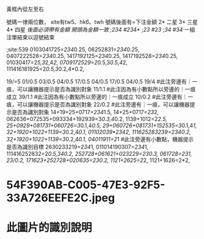 


黃框內從左至右

號碼一律兩位數，
site有tw5、hk6、twh
號碼後面有=下注金額
2* 二星
3* 三星
4* 四星
*後面必須帶有金額
*開頭為金額一致 ;*234*  #2*3*4* ;*23* #2*3* ;*34* #3*4*
一組注單結束以逗號結束

;site:539
0103041725=*234*0.25,
06252831=*234*0.25,
0407222528=*234*0.25,
1417192125=*234*0.25,
1417192528=*234*0.25,
01030417=2*5,3*2,4*2,
0709172529=2*0.5,3*0.5,4*2,
111416181925=2*0.5,3*0.2,4*0.2,

19/=5
01/0.5
03/0.5
04/0.5
17/0.5
04/0.5
17/0.5
04/0.5
19/4 #此注旁邊有｜一痕，可以讓機器提示是否為識別對象
11/1.1 #此注因為有小數點所以旁邊的｜一痕成立
39/1.1 #此注因為有小數點所以旁邊的｜一痕成立
10/0.2 #此注旁邊有｜一痕，可以讓機器提示是否為識別對象
22/0.2 #此注旁邊有｜一痕，可以讓機器提示是否為識別對象
14+19+25+0717=*234*1.5,
14+25+0717=*23*2,
062636+072535+093334+192939=3*0.3,4*0.2,
1139+1012=2*2.5,
25+0929+081731+060726=3*0.1,4*0.5,
29+060726+081731+152535=3*0.1,4*1,
32+1920+1022+1139=3*0.2,4*0.1,
01102039•*234*2,
111625283239=*234*0.2,
32+1920+1022+1139=3*0.2,4*0.1,
04011911=2*1 #此注旁邊有小數點，機器提示是否為識別目標
2630233219=*234*1,
011014190307=*234*1,
111416252832=2*0.5,*34*0.2,
252728+061621+023229=*23*0.3,
061728=*23*1,
23/0.2,
171623+252728+020635=*23*0.2,
1121+2625=2*2,
1121+1626=2*2,

# 54F390AB-C005-47E3-92F5-33A726EEFE2C.jpeg
# 此圖片的識別說明
